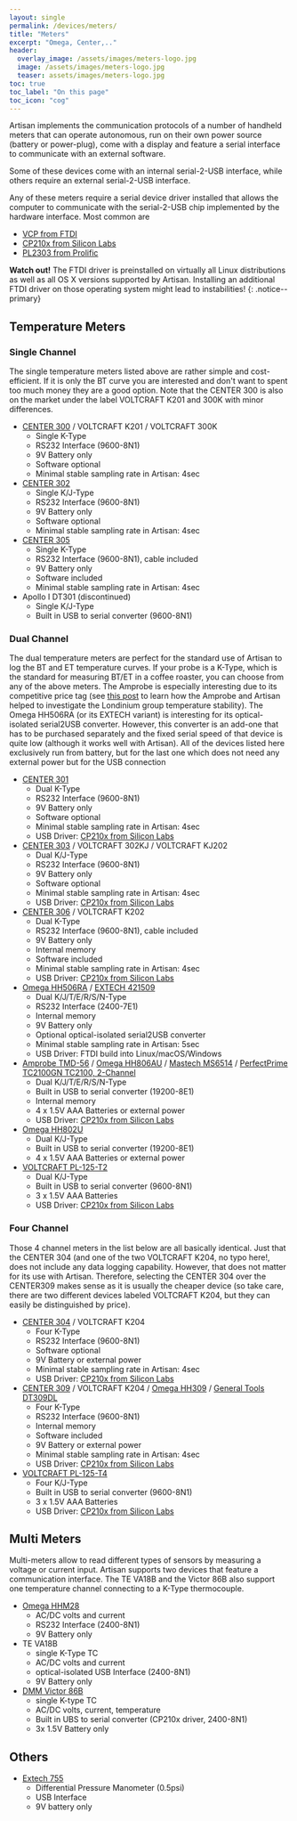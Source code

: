```yaml
---
layout: single
permalink: /devices/meters/
title: "Meters"
excerpt: "Omega, Center,.."
header:
  overlay_image: /assets/images/meters-logo.jpg
  image: /assets/images/meters-logo.jpg
  teaser: assets/images/meters-logo.jpg
toc: true
toc_label: "On this page"
toc_icon: "cog"
---
```

Artisan implements the communication protocols of a number of handheld meters that can operate autonomous, run on their own power source (battery or power-plug), come with a display and feature a serial interface to communicate with an external software.

Some of these devices come with an internal serial-2-USB interface, while others require an external serial-2-USB interface.

Any of these meters require a serial device driver installed that allows the computer to communicate with the serial-2-USB chip implemented by the hardware interface. Most common are

+ [VCP from FTDI](http://www.ftdichip.com/Drivers/VCP.htm)
+ [CP210x from Silicon Labs](https://www.silabs.com/products/development-tools/software/usb-to-uart-bridge-vcp-drivers)
+ [PL2303 from Prolific](http://www.prolific.com.tw/US/ShowProduct.aspx?p_id=225&pcid=41)

**Watch out!** The FTDI driver is preinstalled on virtually all Linux distributions as well as all OS X versions supported by Artisan. Installing an additional FTDI driver on those operating system might lead to instabilities!
{: .notice--primary}

## Temperature Meters

### Single Channel

The single temperature meters listed above are rather simple and cost-efficient. If it is only the BT curve you are interested and don't want to spent too much money they are a good option. Note that the CENTER 300 is also on the market under the label VOLTCRAFT K201 and 300K with minor differences.

* [CENTER 300](http://www.centertek.com/product_d.php?lang=en&tb=1&id=64&cid=67) / VOLTCRAFT K201 / VOLTCRAFT 300K
  - Single K-Type
  - RS232 Interface (9600-8N1)
  - 9V Battery only
  - Software optional
  - Minimal stable sampling rate in Artisan: 4sec
* [CENTER 302](http://www.centertek.com/product_d.php?lang=en&tb=1&id=70&cid=67)
  - Single K/J-Type
  - RS232 Interface (9600-8N1)
  - 9V Battery only
  - Software optional
  - Minimal stable sampling rate in Artisan: 4sec
* [CENTER 305](http://www.centertek.com/product_d.php?lang=en&tb=1&id=82&cid=67)
  - Single K-Type
  - RS232 Interface (9600-8N1), cable included
  - 9V Battery only
  - Software included
  - Minimal stable sampling rate in Artisan: 4sec
* Apollo I DT301 (discontinued)
  - Single K/J-Type
  - Built in USB to serial converter (9600-8N1)

### Dual Channel

The dual temperature meters are perfect for the standard use of Artisan to log the BT and ET temperature curves. If your probe is a K-Type, which is the standard for measuring BT/ET in a coffee roaster, you can choose from any of the above meters. The Amprobe is especially interesting due to its competitive price tag (see [this post](http://artisan-roasterscope.blogspot.de/2013/06/artisan-monitoring-londinium.html) to learn how the Amprobe and Artisan helped to investigate the Londinium group temperature stability). The Omega HH506RA (or its EXTECH variant) is interesting for its optical-isolated serial2USB converter. However, this converter is an add-one that has to be purchased separately and the fixed serial speed of that device is quite low (although it works well with Artisan). All of the devices listed here exclusively run from battery, but for the last one which does not need any external power but for the USB connection

* [CENTER 301](http://www.centertek.com/product_d.php?lang=en&tb=1&id=67&cid=67)
  - Dual K-Type
  - RS232 Interface (9600-8N1)
  - 9V Battery only
  - Software optional
  - Minimal stable sampling rate in Artisan: 4sec
  - USB Driver: [CP210x from Silicon Labs](https://www.silabs.com/products/development-tools/software/usb-to-uart-bridge-vcp-drivers)
* [CENTER 303](http://www.centertek.com/product_d.php?lang=en&tb=1&id=73&cid=67) / VOLTCRAFT 302KJ / VOLTCRAFT KJ202
  - Dual K/J-Type
  - RS232 Interface (9600-8N1)
  - 9V Battery only
  - Software optional
  - Minimal stable sampling rate in Artisan: 4sec
  - USB Driver: [CP210x from Silicon Labs](https://www.silabs.com/products/development-tools/software/usb-to-uart-bridge-vcp-drivers)
* [CENTER 306](http://www.centertek.com/product_d.php?lang=en&tb=1&id=85&cid=67) / VOLTCRAFT K202
  - Dual K-Type
  - RS232 Interface (9600-8N1), cable included
  - 9V Battery only
  - Internal memory
  - Software included
  - Minimal stable sampling rate in Artisan: 4sec
  - USB Driver: [CP210x from Silicon Labs](https://www.silabs.com/products/development-tools/software/usb-to-uart-bridge-vcp-drivers)
* [Omega HH506RA](http://www.omega.com/pptst/HH506A_HH506RA.html) / [EXTECH 421509](http://www.extech.com/products/421509)
  - Dual K/J/T/E/R/S/N-Type
  - RS232 Interface (2400-7E1)
  - Internal memory
  - 9V Battery only
  - Optional optical-isolated serial2USB converter
  - Minimal stable sampling rate in Artisan: 5sec
  - USB Driver: FTDI build into Linux/macOS/Windows
* [Amprobe TMD-56](https://www.amprobe.com/product/tmd-56/) / [Omega HH806AU](https://www.omega.com/en-us/sensors-and-sensing-equipment/temperature/thermometers/p/HH806) / [Mastech MS6514](http://www.mastech-group.com/products.php?PNo=89) / [PerfectPrime TC2100GN TC2100, 2-Channel](https://www.amazon.com/dp/B0776SD6JC/ref=cm_sw_r_cp_api_i_DkbwFb7YX283X)
  - Dual K/J/T/E/R/S/N-Type
  - Built in USB to serial converter (19200-8E1)
  - Internal memory
  - 4 x 1.5V AAA Batteries or external power
  - USB Driver: [CP210x from Silicon Labs](https://www.silabs.com/products/development-tools/software/usb-to-uart-bridge-vcp-drivers)
* [Omega HH802U](http://www.omega.com/pptst/HH802_803.html)
  - Dual K/J-Type
  - Built in USB to serial converter (19200-8E1)
  - 4 x 1.5V AAA Batteries or external power
* [VOLTCRAFT PL-125-T2](https://www.conrad.de/de/temperatur-messgeraet-voltcraft-pl-125-t2-200-bis-1372-c-fuehler-typ-k-j-kalibriert-nach-werksstandard-ohne-zertifi-1012836.html)
  - Dual K/J-Type
  - Built in USB to serial converter (9600-8N1)
  - 3 x 1.5V AAA Batteries
  - USB Driver: [CP210x from Silicon Labs](https://www.silabs.com/products/development-tools/software/usb-to-uart-bridge-vcp-drivers)

 
### Four Channel

Those 4 channel meters in the list below are all basically identical. Just that the CENTER 304 (and one of the two VOLTCRAFT K204, no typo here!, does not include any data logging capability. However, that does not matter for its use with Artisan. Therefore, selecting the CENTER 304 over the CENTER309 makes sense as it is usually the cheaper device (so take care, there are two different devices labeled VOLTCRAFT K204, but they can easily be distinguished by price). 

* [CENTER 304](http://www.centertek.com/product_d.php?lang=en&tb=1&id=76&cid=67) / VOLTCRAFT K204
  - Four K-Type
  - RS232 Interface (9600-8N1)
  - Software optional
  - 9V Battery or external power
  - Minimal stable sampling rate in Artisan: 4sec
  - USB Driver: [CP210x from Silicon Labs](https://www.silabs.com/products/development-tools/software/usb-to-uart-bridge-vcp-drivers)
* [CENTER 309](http://www.centertek.com/product_d.php?lang=en&tb=1&id=79&cid=67) / VOLTCRAFT K204 / [Omega HH309](https://www.omega.com/en-us/test-inspection/handheld-meters/temperature-and-humidity-and-dew-point-meters/hh309a-tc-logger/p/HH309A) / [General Tools DT309DL](http://www.tequipment.net/GeneralDT309DL.html)
  - Four K-Type
  - RS232 Interface (9600-8N1)
  - Internal memory
  - Software included
  - 9V Battery or external power
  - Minimal stable sampling rate in Artisan: 4sec
  - USB Driver: [CP210x from Silicon Labs](https://www.silabs.com/products/development-tools/software/usb-to-uart-bridge-vcp-drivers)
* [VOLTCRAFT PL-125-T4](https://www.conrad.de/de/temperatur-messgeraet-voltcraft-pl-125-t4-200-bis-1372-c-fuehler-typ-k-j-kalibriert-nach-werksstandard-ohne-zertifi-1013036.html)
  - Four K/J-Type
  - Built in USB to serial converter (9600-8N1)
  - 3 x 1.5V AAA Batteries
  - USB Driver: [CP210x from Silicon Labs](https://www.silabs.com/products/development-tools/software/usb-to-uart-bridge-vcp-drivers)
 
## Multi Meters

Multi-meters allow to read different types of sensors by measuring a voltage or current input. Artisan supports two devices that feature a communication interface. The TE VA18B and the Victor 86B also support one temperature channel connecting to a K-Type thermocouple.

* [Omega HHM28](http://www.omega.com/pptst/HHM10_20_30.html)
  - AC/DC volts and current
  - RS232 Interface (2400-8N1)
  - 9V Battery only
* TE VA18B
  - single K-Type TC
  - AC/DC volts and current
  - optical-isolated USB Interface (2400-8N1)
  - 9V Battery only
* [DMM Victor 86B](http://www.victor-multimeter.com/products/digital-multimeter/victor-86b-digital-multimeter-648.html)
  - single K-type TC
  - AC/DC volts, current, temperature
  - Built in UBS to serial converter (CP210x driver, 2400-8N1)
  - 3x 1.5V Battery only


## Others

* [Extech 755](http://www.extech.com/products/HD755) 
  - Differential Pressure Manometer (0.5psi)
  - USB Interface
  - 9V battery only

